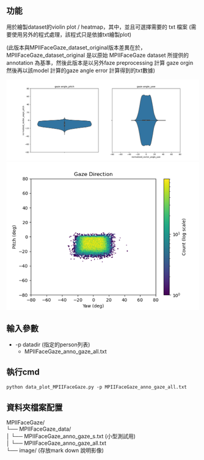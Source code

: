 功能
---
用於繪製dataset的violin plot / heatmap，其中，並且可選擇需要的 txt 檔案
(需要使用另外的程式處理，該程式只是依據txt繪製plot)

(此版本與MPIIFaceGaze_dataset_original版本差異在於，MPIIFaceGaze_dataset_original 是以原始 MPIIFaceGaze dataset 所提供的annotation 為基準，然後此版本是以另外faze preprocessing 計算 gaze orgin 然後再以該model 計算的gaze angle error 計算得到的txt數據)



<img src="images/image.png" alt="alt text"/>  
<img src="images/image-1.png" alt="alt text"/>  



輸入參數
---
- -p datadir (指定的person列表)
  - MPIIFaceGaze_anno_gaze_all.txt

執行cmd
---
```
python data_plot_MPIIFaceGaze.py -p MPIIFaceGaze_anno_gaze_all.txt
```


資料夾檔案配置
---
MPIIFaceGaze/  
└── MPIIFaceGaze_data/  
│ └── MPIIFaceGaze_anno_gaze_s.txt (小型測試用)  
│ └── MPIIFaceGaze_anno_gaze_all.txt  
└── image/ (存放mark down 說明影像)  


